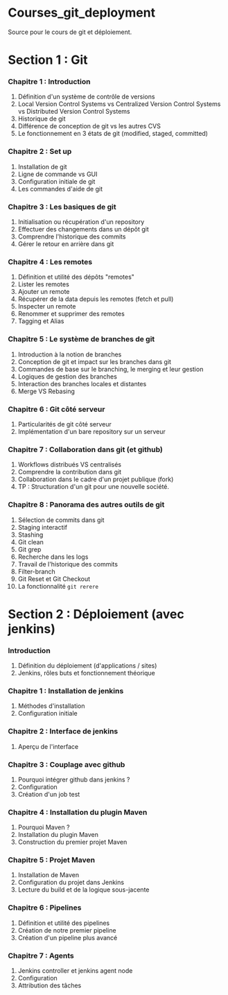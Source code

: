 # Courses_git_deployment
Source pour le cours de git et déploiement.

# Section 1 : Git

### Chapitre 1 : Introduction

1) Définition d'un système de contrôle de versions
2) Local Version Control Systems vs Centralized Version Control Systems vs Distributed Version Control Systems
3) Historique de git
4) Différence de conception de git vs les autres CVS
5) Le fonctionnement en 3 états de git (modified, staged, committed)

### Chapitre 2 : Set up 

1) Installation de git 
2) Ligne de commande vs GUI 
3) Configuration initiale de git
4) Les commandes d'aide de git

### Chapitre 3 : Les basiques de git

1) Initialisation ou récupération d'un repository
2) Effectuer des changements dans un dépôt git
3) Comprendre l'historique des commits
4) Gérer le retour en arrière dans git

### Chapitre 4 : Les remotes

1) Définition et utilité des dépôts "remotes"
2) Lister les remotes
3) Ajouter un remote
4) Récupérer de la data depuis les remotes (fetch et pull) 
5) Inspecter un remote 
6) Renommer et supprimer des remotes
7) Tagging et Alias

### Chapitre 5 : Le système de branches de git 

1) Introduction à la notion de branches
2) Conception de git et impact sur les branches dans git
3) Commandes de base sur le branching, le merging et leur gestion
4) Logiques de gestion des branches
5) Interaction des branches locales et distantes
6) Merge VS Rebasing

### Chapitre 6 : Git côté serveur

1) Particularités de git côté serveur
2) Implémentation d'un bare repository sur un serveur

### Chapitre 7 : Collaboration dans git (et github)

1) Workflows distribués VS centralisés 
2) Comprendre la contribution dans git
3) Collaboration dans le cadre d'un projet publique (fork)
4) TP : Structuration d'un git pour une nouvelle société.

### Chapitre 8 : Panorama des autres outils de git

1) Sélection de commits dans git
2) Staging interactif
3) Stashing
4) Git clean
5) Git grep
6) Recherche dans les logs
7) Travail de l'historique des commits
8) Filter-branch
9) Git Reset et Git Checkout
10) La fonctionnalité `git rerere`

# Section 2 : Déploiement (avec jenkins)

### Introduction

1) Définition du déploiement (d'applications / sites)
2) Jenkins, rôles buts et fonctionnement théorique

### Chapitre 1 : Installation de jenkins 

1) Méthodes d'installation
2) Configuration initiale

### Chapitre 2 : Interface de jenkins

1) Aperçu de l'interface

### Chapitre 3 : Couplage avec github

1) Pourquoi intégrer github dans jenkins ? 
2) Configuration
3) Création d'un job test

### Chapitre 4 : Installation du plugin Maven

1) Pourquoi Maven ? 
2) Installation du plugin Maven
3) Construction du premier projet Maven

### Chapitre 5 : Projet Maven

1) Installation de Maven
2) Configuration du projet dans Jenkins
3) Lecture du build et de la logique sous-jacente

### Chapitre 6 : Pipelines

1) Définition et utilité des pipelines
2) Création de notre premier pipeline
3) Création d'un pipeline plus avancé

### Chapitre 7 : Agents

1) Jenkins controller et jenkins agent node
2) Configuration
3) Attribution des tâches
